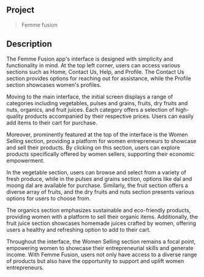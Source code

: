 ## Project
> Femme fusion
## Description
The Femme Fusion app's interface is designed with simplicity and functionality in mind. At the top left corner, users can access various sections such as Home, Contact Us, Help, and Profile. The Contact Us section provides options for reaching out for assistance, while the Profile section showcases women's profiles.

Moving to the main interface, the initial screen displays a range of categories including vegetables, pulses and grains, fruits, dry fruits and nuts, organics, and fruit juices. Each category offers a selection of high-quality products accompanied by their respective prices. Users can easily add items to their cart for purchase.

Moreover, prominently featured at the top of the interface is the Women Selling section, providing a platform for women entrepreneurs to showcase and sell their products. By clicking on this section, users can explore products specifically offered by women sellers, supporting their economic empowerment.

In the vegetable section, users can browse and select from a variety of fresh produce, while in the pulses and grains section, options like dal and moong dal are available for purchase. Similarly, the fruit section offers a diverse array of fruits, and the dry fruits and nuts section presents various options for users to choose from.

The organics section emphasizes sustainable and eco-friendly products, providing women with a platform to sell their organic items. Additionally, the fruit juice section showcases homemade juices crafted by women, offering users a healthy and refreshing option to add to their cart.

Throughout the interface, the Women Selling section remains a focal point, empowering women to showcase their entrepreneurial skills and generate income. With Femme Fusion, users not only have access to a diverse range of products but also have the opportunity to support and uplift women entrepreneurs.
